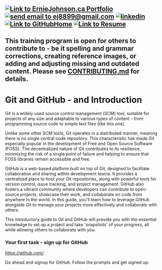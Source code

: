 <a href="https://erniejohnson.ca"><img alt="Link to ErnieJohnson.ca Portfolio" src="https://img.shields.io/badge/PORTFOLIO-8A2BE2?style=for-the-badge&logo=google%20home&logoColor=white"></a>
<a href="mailto:ej8899@gmail.com" target="_blank"><img src="https://img.shields.io/badge/Gmail-D14836?style=for-the-badge&logo=gmail&logoColor=white" alt="send email to ej8899@gmail.com" /></a>&nbsp;<a href="https://www.linkedin.com/in/ernie-johnson/" target="_blank"><img src="https://img.shields.io/badge/LinkedIn-0077B5?style=for-the-badge&logo=linkedin&logoColor=white" alt="linkedin" /></a>&nbsp;<a href="https://github.com/ej8899"><img alt="Link to GitHubHome" src="https://img.shields.io/badge/GitHub%20Home-008080?style=for-the-badge&logo=GitHub&logoColor=white"></a>&nbsp;<a href="https://docs.google.com/document/d/1XCs8Z_gpaNc00l_rLoan0M1W8Td2Sg_DGThWnMTqOpc/edit?usp=sharing"><img alt="Link to Resume" src="https://img.shields.io/badge/RESUME-8A2BE2?style=for-the-badge&logo=Google%20Docs&logoColor=white"></a>
---
This training program is open for others to contribute to - be it spelling and grammar corrections, creating reference images, or adding and adjusting missing and outdated content.  Please see [CONTRIBUTING.md](./CONTRIBUTING.md) for details.
---
# Git and GitHub - and Introduction

Git is a widely used source control management (SCM) tool, suitable for projects of any size and adaptable to various types of content - from programming source code to simple text files (like this one).

Unlike some other SCM tools, Git operates in a distributed manner, meaning there is no single central code repository. This characteristic has made Git especially popular in the development of Free and Open Source Software (FOSS). The decentralized nature of Git contributes to its resilience, minimizing the risk of a single point of failure and helping to ensure that FOSS libraries remain accessible and free.

GitHub is a web-based platform built on top of Git, designed to facilitate collaboration and sharing within development teams. It provides a centralized place to host your Git repositories, along with powerful tools for version control, issue tracking, and project management. GitHub also fosters a vibrant community where developers can contribute to open-source projects, showcase their work, and collaborate on code from anywhere in the world. In this guide, you'll learn how to leverage GitHub alongside Git to manage your projects more effectively and collaborate with others.

This introductory guide to Git and GitHub will provide you with the essential knowledge to set up a project and take 'snapshots' of your progress, all while allowing others to collaborate with you.

### Your first task - sign up for GitHub
https://github.com/ 

Go ahead and signup for GitHub.   Follow the prompts and get signed up.